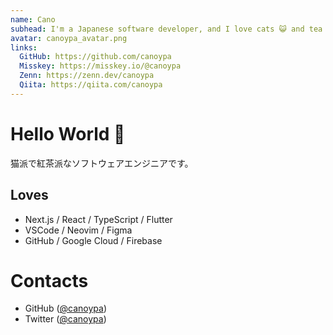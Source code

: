 ```yaml
---
name: Cano
subhead: I'm a Japanese software developer, and I love cats 😺 and tea 🫖.
avatar: canoypa_avatar.png
links:
  GitHub: https://github.com/canoypa
  Misskey: https://misskey.io/@canoypa
  Zenn: https://zenn.dev/canoypa
  Qiita: https://qiita.com/canoypa
---
```


# Hello World 👋

猫派で紅茶派なソフトウェアエンジニアです。

## Loves

- Next.js / React / TypeScript / Flutter
- VSCode / Neovim / Figma
- GitHub / Google Cloud / Firebase

# Contacts

- GitHub ([@canoypa](https://github.com/canoypa))
- Twitter ([@canoypa](https://twitter.com/canoypa))
